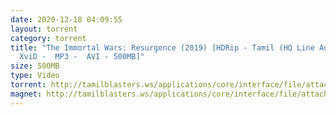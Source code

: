 ```yaml
---
date: 2020-12-18 04:09:55
layout: torrent
category: torrent
title: "The Immortal Wars: Resurgence (2019) [HDRip - Tamil (HQ Line Audio) -
  XviD -  MP3 -  AVI - 500MB]"
size: 500MB
type: Video
torrent: http://tamilblasters.ws/applications/core/interface/file/attachment.php?id=4983
magnet: http://tamilblasters.ws/applications/core/interface/file/attachment.php?id=4983
---
```


